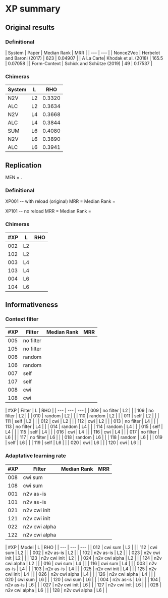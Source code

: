 # XP summary

## Original results

### Definitional

| System | Paper | Median Rank | MRR |
| --- | --- |
| Nonce2Vec | Herbelot and Baroni (2017) | 623 | 0.04907 |
| A La Carte| Khodak et al. (2018) | 165.5 | 0.07058 |
| Form-Context | Schick and Schütze (2019) | 49 | 0.17537 |

### Chimeras
| System | L | RHO |
| --- | --- | --- |
| N2V | L2 | 0.3320 |
| ALC | L2 | 0.3634 |
| N2V | L4 | 0.3668 |
| ALC | L4 | 0.3844 |
| SUM | L6 | 0.4080 |
| N2V | L6 | 0.3890 |
| ALC | L6 | 0.3941 |

## Replication

MEN = .

### Definitional

XP001 -- with reload (original)
MRR =
Median Rank =

XP101 -- no reload
MRR =
Median Rank =

### Chimeras

| #XP | L | RHO |
| --- | --- | --- |
| 002 | L2 |  |
| 102 | L2 |  |
| 003 | L4 |  |
| 103 | L4 |  |
| 004 | L6 |  |
| 104 | L6 |  |

## Informativeness

### Context filter

| #XP | Filter | Median Rank | MRR |
| --- | --- | --- | --- |
| 005 | no filter |  | |
| 105 | no filter |  | |
| 006 | random |  | |
| 106 | random |  | |
| 007 | self |  | |
| 107 | self |  | |
| 008 | cwi |  | |
| 108 | cwi |  | |

| #XP | Filter | L | RHO |
| --- | --- | --- |
| 009 | no filter | L2 |  |
| 109 | no filter | L2 |  |
| 010 | random | L2 |  |
| 110 | random | L2 |  |
| 011 | self | L2 |  |
| 111 | self | L2 |  |
| 012 | cwi | L2 |  |
| 112 | cwi | L2 |  |
| 013 | no filter | L4 |  |
| 113 | no filter | L4 |  |
| 014 | random | L4 |  |
| 114 | random | L4 |  |
| 015 | self | L4 |  |
| 115 | self | L4 |  |
| 016 | cwi | L4 |  |
| 116 | cwi | L4 |  |
| 017 | no filter | L6 |  |
| 117 | no filter | L6 |  |
| 018 | random | L6 |  |
| 118 | random | L6 |  |
| 019 | self | L6 |  |
| 119 | self | L6 |  |
| 020 | cwi | L6 |  |
| 120 | cwi | L6 |  |

### Adaptative learning rate

| #XP | Filter | Median Rank | MRR |
| --- | --- | --- | --- |
| 008 | cwi sum |  | |
| 108 | cwi sum |  | |
| 001 | n2v as-is |  | |
| 101 | n2v as-is |  | |
| 021 | n2v cwi init |  | |
| 121 | n2v cwi init |  | |
| 022 | n2v cwi alpha |  | |
| 122 | n2v cwi alpha |  | |

| #XP | Model | L | RHO |
| --- | --- | --- |
| 012 | cwi sum | L2 |  |
| 112 | cwi sum | L2 |  |
| 002 | n2v as-is | L2 |  |
| 102 | n2v as-is | L2 |  |
| 023 | n2v cwi init | L2 |  |
| 123 | n2v cwi init | L2 |  |
| 024 | n2v cwi alpha | L2 |  |
| 124 | n2v cwi alpha | L2 |  |
| 016 | cwi sum | L4 |  |
| 116 | cwi sum | L4 |  |
| 003 | n2v as-is | L4 |  |
| 103 | n2v as-is | L4 |  |
| 025 | n2v cwi init | L4 |  |
| 125 | n2v cwi init | L4 |  |
| 026 | n2v cwi alpha | L4 |  |
| 126 | n2v cwi alpha | L4 |  |
| 020 | cwi sum | L6 |  |
| 120 | cwi sum | L6 |  |
| 004 | n2v as-is | L6 |  |
| 104 | n2v as-is | L6 |  |
| 027 | n2v cwi init | L6 |  |
| 127 | n2v cwi init | L6 |  |
| 028 | n2v cwi alpha | L6 |  |
| 128 | n2v cwi alpha | L6 |  |

